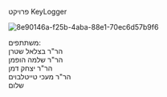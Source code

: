 פרויקט KeyLogger

![8e90146a-f25b-4aba-88e1-70ec6d57b9f6](https://github.com/user-attachments/assets/5bb5856c-f1be-4c3d-9227-de2b24edde5e)

משתתפים: \
הר"ר בצלאל שטרן \
הר"ר שלמה הופמן \
הר"ר יצחק דמן \
הר"ר מעכי טייטלבוים \
שלום 
